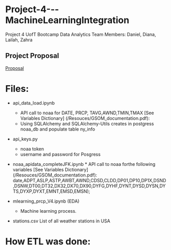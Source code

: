 # Project-4---MachineLearningIntegration
Project 4 UofT Bootcamp Data Analytics
Team Members: Daniel, Diana, Lailah, Zahra

## Project Proposal

[Proposal](/project_4_Proposal_V2.pdf)


# Files:

* api_data_load.ipynb 
    * API call to noaa for DATE, PRCP, TAVG,AWND,TMIN,TMAX [See Variables Dictionary] (/Resouces/GSOM_documentation.pdf):
    * Using SQLAlchemy and SQLAlchemy-Utils creates in postgress noaa_db and populate table ny_info 
* api_keys.py
    * noaa token
    * username and password for Posgress
     
* noaa_apidata_completeJFK.ipynb
        * API call to noaa forthe following variables [See Variables Dictionary] (/Resouces/GSOM_documentation.pdf): date,ADPT,ASLP,ASTP,AWBT,AWND,CDSD,CLDD,DP01,DP10,DP1X,DSND,DSNW,DT00,DT32,DX32,DX70,DX90,DYFG,DYHF,DYNT,DYSD,DYSN,DYTS,DYXP,DYXT,EMNT,EMSD,EMSN);
* mlearning_prcp_V4.ipynb (EDA)
    * Machine learning process.

* stations.csv
    List of all weather stations in USA
     
# How ETL was done:
 
